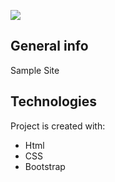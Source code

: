 <img src="https://res.cloudinary.com/ugne/image/upload/v1617911680/Screenshot_2021-04-08_225205_cqotgy.png"></img>

## General info
Sample Site
	
## Technologies
Project is created with:
* Html
* CSS
* Bootstrap
